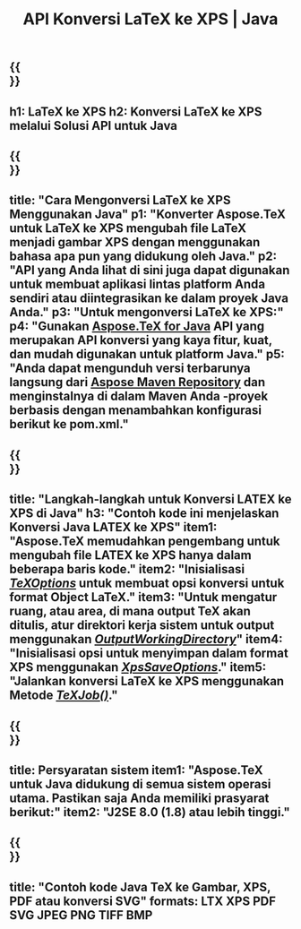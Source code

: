 ﻿---
translation: true
template: /_templates/_conversion-child-java.md
title: API Konversi LaTeX ke XPS | Java
description: Fungsi konversi LaTeX ke XPS. Integrasikan pustaka Java lokal ini ke dalam proyek Anda atau gunakan aplikasi lintas platform untuk mengonversi LaTeX ke XPS.
keywords: lateks ke xps api java, integrasi latex2xps
url: /java/conversion/latex-to-xps/
family: tex
platformtag: java
feature: conversion
informat: LATEX
outformat: XPS
otherformats: PNG JPEG TIFF BMP PDF SVG
---

{{<section banner>}}
---
h1: LaTeX ke XPS
h2: Konversi LaTeX ke XPS melalui Solusi API untuk Java
---

{{<section overview>}}
---
title: "Cara Mengonversi LaTeX ke XPS Menggunakan Java"
p1: "Konverter Aspose.TeX untuk LaTeX ke XPS mengubah file LaTeX menjadi gambar XPS dengan menggunakan bahasa apa pun yang didukung oleh Java."
p2: "API yang Anda lihat di sini juga dapat digunakan untuk membuat aplikasi lintas platform Anda sendiri atau diintegrasikan ke dalam proyek Java Anda."
p3: "Untuk mengonversi LaTeX ke XPS:"
p4: "Gunakan [Aspose.TeX for Java](https://products.aspose.com/tex/java) API yang merupakan API konversi yang kaya fitur, kuat, dan mudah digunakan untuk platform Java."
p5: "Anda dapat mengunduh versi terbarunya langsung dari [Aspose Maven Repository](https://repository.aspose.com/tex/) dan menginstalnya di dalam Maven Anda -proyek berbasis dengan menambahkan konfigurasi berikut ke pom.xml."
---

{{<section feature1>}}
---
title: "Langkah-langkah untuk Konversi LATEX ke XPS di Java"
h3: "Contoh kode ini menjelaskan Konversi Java LATEX ke XPS"
item1: "Aspose.TeX memudahkan pengembang untuk mengubah file LATEX ke XPS hanya dalam beberapa baris kode."
item2: "Inisialisasi [*TeXOptions*](https://reference.aspose.com/tex/java/com.aspose.tex/TeXOptions) untuk membuat opsi konversi untuk format Object LaTeX."
item3: "Untuk mengatur ruang, atau area, di mana output TeX akan ditulis, atur direktori kerja sistem untuk output menggunakan [*OutputWorkingDirectory*](https://reference.aspose.com/tex/java/com.aspose.tex/TeXOptions#getOutputWorkingDirectory--)"
item4: "Inisialisasi opsi untuk menyimpan dalam format XPS menggunakan [*XpsSaveOptions*](https://reference.aspose.com/tex/java/com.aspose.tex.rendering/XpsSaveOptions)."
item5: "Jalankan konversi LaTeX ke XPS menggunakan Metode [*TeXJob()*](https://reference.aspose.com/tex/java/com.aspose.tex/TeXJob)."
---

{{<section feature2>}}
---
title: Persyaratan sistem
item1: "Aspose.TeX untuk Java didukung di semua sistem operasi utama. Pastikan saja Anda memiliki prasyarat berikut:"
item2: "J2SE 8.0 (1.8) atau lebih tinggi."
---

{{<section widget>}}
---
title: "Contoh kode Java TeX ke Gambar, XPS, PDF atau konversi SVG"
formats: LTX XPS PDF SVG JPEG PNG TIFF BMP
---